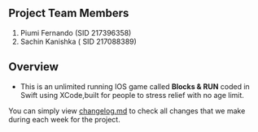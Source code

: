 
## Project Team Members 

1. Piumi Fernando (SID 217396358)
2. Sachin Kanishka ( SID 217088389) 

## Overview 

- This is an unlimited running IOS  game called **Blocks & RUN** coded in Swift using XCode,built for people to stress relief with no age limit.


You can simply view [changelog.md](https://github.com/pwarnaku/SIT305-Project/blob/master/Changedlog.md) to check all changes that we make during each week for the project. 
